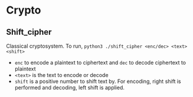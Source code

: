 # Crypto

## Shift_cipher
Classical cryptosystem. 
To run, `python3 ./shift_cipher <enc/dec> <text> <shift>`  
- `enc` to encode a plaintext to ciphertext and `dec` to decode ciphertext to
plaintext
- `<text>` is the text to encode or decode
- `shift` is a positive number to shift text by. For encoding, right shift is
performed and decoding, left shift is applied.